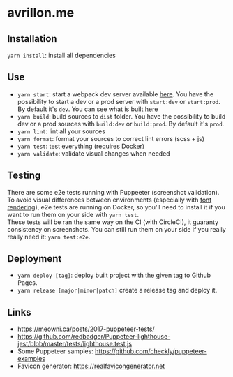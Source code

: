 # avrillon.me

## Installation

`yarn install`: install all dependencies

## Use

- `yarn start`: start a webpack dev server available [here](http://localhost:9000). You have the possibility to start a dev or a prod server with `start:dev` or `start:prod`. By default it's `dev`. You can see what is built [here](http://localhost:9000/webpack-dev-server)
- `yarn build`: build sources to `dist` folder. You have the possibility to build dev or a prod sources with `build:dev` or `build:prod`. By default it's `prod`.
- `yarn lint`: lint all your sources
- `yarn format`: format your sources to correct lint errors (scss + js)
- `yarn test`: test everything (requires Docker)
- `yarn validate`: validate visual changes when needed

## Testing

There are some e2e tests running with Puppeeter (screenshot validation).
To avoid visual differences between environments (especially with [font rendering](https://www.smashingmagazine.com/2012/04/a-closer-look-at-font-rendering/)), e2e tests are running on Docker, so you'll need to install it if you want to run them on your side with `yarn test`.  
These tests will be ran the same way on the CI (with CircleCI), it guaranty consistency on screenshots.
You can still run them on your side if you really really need it: `yarn test:e2e`.

## Deployment

- `yarn deploy [tag]`: deploy built project with the given tag to Github Pages.
- `yarn release [major|minor|patch]` create a release tag and deploy it.

## Links

- https://meowni.ca/posts/2017-puppeteer-tests/
- https://github.com/redbadger/Puppeteer-lighthouse-jest/blob/master/tests/lighthouse.test.js
- Some Puppeteer samples: https://github.com/checkly/puppeteer-examples
- Favicon generator: https://realfavicongenerator.net

